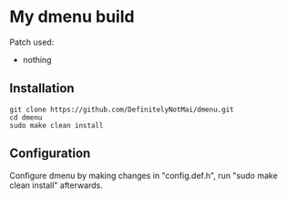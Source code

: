 # My dmenu build
Patch used:
- nothing

## Installation
```
git clone https://github.com/DefinitelyNotMai/dmenu.git
cd dmenu
sudo make clean install
```

## Configuration
Configure dmenu by making changes in "config.def.h", run "sudo make clean install" afterwards.
